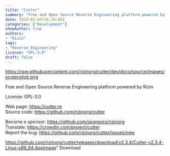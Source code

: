 ```yaml
---
title: "Cutter"
summary: "Free and Open Source Reverse Engineering platform powered by Rizin"
date: 2024-03-04T16:20:00Z
categories: ["Development"]
showAuthor: true
authors:
- "Rizin"
tags: 
- "Reverse Engineering"
license: "GPL-3.0"
draft: false
---
```


https://raw.githubusercontent.com/rizinorg/cutter/dev/docs/source/images/screenshot.png

Free and Open Source Reverse Engineering platform powered by Rizin

License: GPL-3.0

Web page: <https://cutter.re>  
Source code: <https://github.com/rizinorg/cutter>

Become a sponsor: <https://github.com/sponsors/rizinorg>  
Translate: <https://crowdin.com/project/cutter>  
Report the bug: <https://github.com/rizinorg/cutter/issues/new>  

https://github.com/rizinorg/cutter/releases/download/v2.3.4/Cutter-v2.3.4-Linux-x86_64.AppImage" 
Download
